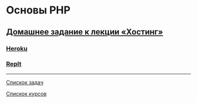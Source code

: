 # Основы PHP

## [Домашнее задание к лекции «Хостинг»](https://github.com/TomSG03/bphp-2-homeworks/tree/master/008-heroku)

### [Heroku](https://php-basics-heroky.herokuapp.com) 
### [RepIt](https://replit.com/@TomSG03/Khostingh#index.php) 

---

[Спискок задач](https://github.com/TomSG03/php-homeworks/tree/main)

[Спискок курсов](https://github.com/TomSG03/Training-in-Netology)
